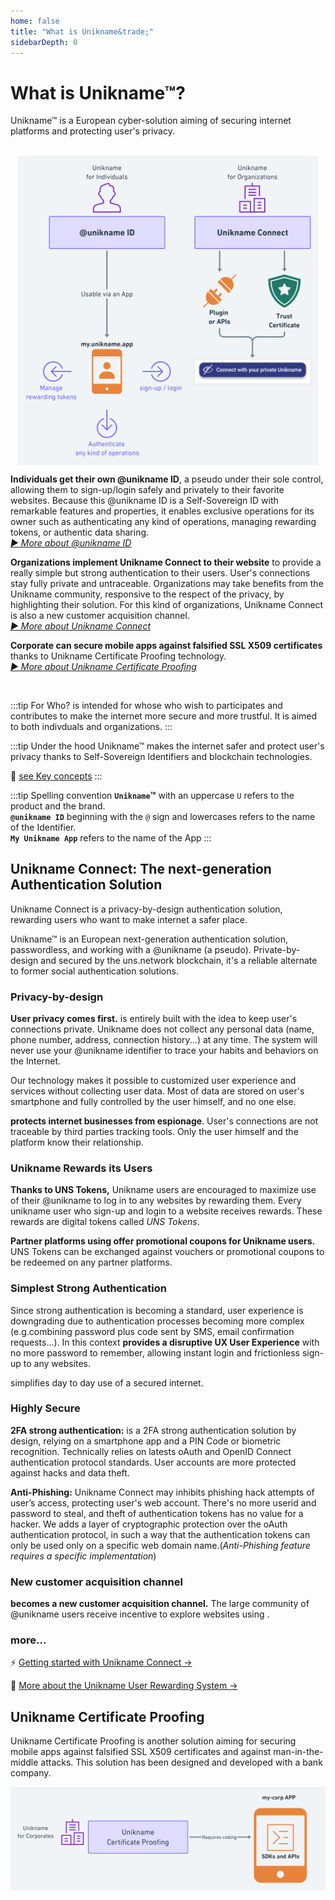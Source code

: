 ```yaml
---
home: false
title: "What is Unikname&trade;"
sidebarDepth: 0
---
```


# What is Unikname&trade;?

<p class="focustext">
Unikname&trade; is a European cyber-solution aiming of securing internet platforms and protecting user's privacy.
</p>

<br/>

<img src="./what-is-unikname_@2x.png" alt="what-is-unikname" style="width:480px; height:auto; display:block; margin-left:auto; margin-right:auto;">

**Individuals get their own @unikname ID**, a pseudo under their sole control, allowing them to sign-up/login safely and privately to their favorite websites. Because this @unikname ID is a Self-Sovereign ID with remarkable features and properties, it enables exclusive operations for its owner such as authenticating any kind of operations, managing rewarding tokens, or authentic data sharing.  
_[:arrow_forward: More about @unikname ID](/2-unikname-id)_

**Organizations implement Unikname Connect to their website** to provide a really simple but strong authentication to their users. User's connections stay fully private and untraceable. Organizations may take benefits from the Unikname community, responsive to the respect of the privacy, by highlighting their solution. For this kind of organizations, Unikname Connect is also a new customer acquisition channel.  
_[:arrow_forward: More about Unikname Connect](#unikname-connect-the-next-generation-authentication-solution)_

**Corporate can secure mobile apps against falsified SSL X509 certificates** thanks to Unikname Certificate Proofing technology.  
_[:arrow_forward: More about Unikname Certificate Proofing](#unikname-certificate-proofing)_

<br/>

:::tip For Who?
<brand name="unikname"/> is intended for whose who wish to participates and contributes to make the internet more secure and more trustful. It is aimed to both indivduals and organizations.
:::

:::tip Under the hood
Unikname&trade; makes the internet safer and protect user's privacy thanks to Self-Sovereign Identifiers and blockchain technologies.

:mag_right: [see Key concepts](./../4-key-concepts)
:::

:::tip Spelling convention
**`Unikname`&trade;** with an uppercase `U` refers to the product and the brand. <br/>
**`@unikname ID`** beginning with the `@` sign and lowercases refers to the name of the Identifier. <br/>
**`My Unikname App`** refers to the name of the App
:::

<hseparator/>

## Unikname Connect: The next-generation Authentication Solution

<p class="focustext">
Unikname Connect is a privacy-by-design authentication solution, rewarding users who want to make internet a safer place.
</p>

Unikname&trade; is an European next-generation authentication solution, passwordless, and working with a @unikname (a pseudo). Private-by-design and secured by the uns.network blockchain, it's a reliable alternate to former social authentication solutions.


### Privacy-by-design

**User privacy comes first.** <brand name="UNC"/> is entirely built with the idea to keep user's connections private. Unikname does not collect any personal data (name, phone number, address, connection history...) at any time. The system will never use your @unikname identifier to trace your habits and behaviors on the Internet. 

Our technology makes it possible to customized user experience and services without collecting user data. Most of data are stored on user's smartphone and fully controlled by the user himself, and no one else. 

**<brand name="UNC"/> protects internet businesses from espionage**. User's connections are not traceable by third parties tracking tools. Only the user himself and the platform know their relationship.

### Unikname Rewards its Users

**Thanks to UNS Tokens,** Unikname users are encouraged to maximize use of their @unikname to log in to any websites by rewarding them. Every unikname user who sign-up and login to a website receives rewards. These rewards are digital tokens called _UNS Tokens_. 

**Partner platforms using <brand name="UNC"/> offer promotional coupons for Unikname users.** UNS Tokens can be exchanged against vouchers or promotional coupons to be redeemed on any partner platforms.

### Simplest Strong Authentication

Since strong authentication is becoming a standard, user experience is downgrading due to authentication processes becoming more complex (e.g.combining password plus code sent by SMS, email confirmation requests...). In this context **<brand name="UNC"/> provides a disruptive UX User Experience** with no more password to remember, allowing instant login and frictionless sign-up to any websites. 

<brand name="UNC"/> simplifies day to day use of a secured internet.

### Highly Secure

**2FA strong authentication:** <brand name="UNC"/> is a 2FA strong authentication solution by design, relying on a smartphone app and a PIN Code or biometric recognition. Technically <brand name="UNC"/> relies on latests oAuth and OpenID Connect authentication protocol standards. User accounts are more protected against hacks and data theft.

**Anti-Phishing:** Unikname Connect may inhibits phishing hack attempts of user’s access, protecting user's web account. There's no more userid and password to steal, and theft of authentication tokens has no value for a hacker. We adds a layer of cryptographic protection over the oAuth authentication protocol, in such a way that the authentication tokens can only be used only on a specific web domain name.(_Anti-Phishing feature requires a specific implementation_)

### New customer acquisition channel

**<brand name="UNC"/> becomes a new customer acquisition channel.** The large community of @unikname users receive incentive to explore websites using <brand name="UNC"/>. 

### more...

:zap: [Getting started with Unikname Connect &rightarrow;](/3-unikname-connect)

:mag_right: [More about the Unikname User Rewarding System &rightarrow;](/1-what-is-unikname/what-is-unikname-user-rewarding-system.md)

<hseparator/>

## Unikname Certificate Proofing

Unikname Certificate Proofing is another solution aiming for securing mobile apps against falsified SSL X509 certificates and against man-in-the-middle attacks. This solution has been designed and developed with a bank company. 

<img src="./unikname_certificate_proofing_@2x.png" alt="unikname_certificate_proofing" style="width:640px; height:auto; display:block; margin-left:auto; margin-right:auto;">
